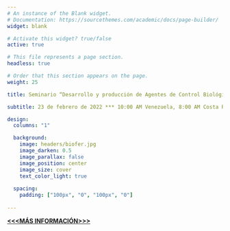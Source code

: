 ```yaml
---
# An instance of the Blank widget.
# Documentation: https://sourcethemes.com/academic/docs/page-builder/
widget: blank

# Activate this widget? true/false
active: true

# This file represents a page section.
headless: true

# Order that this section appears on the page.
weight: 25

title: Seminario “Desarrollo y producción de Agentes de Control Biológico en Venezuela”

subtitle: 23 de febrero de 2022 *** 10:00 AM Venezuela, 8:00 AM Costa Rica, 11:00 AM Brasil ***

design:
  columns: "1"

  background:
    image: headers/biofer.jpg
    image_darken: 0.5
    image_parallax: false
    image_position: center
    image_size: cover
    text_color_light: true
  
  spacing:
    padding: ["100px", "0", "100px", "0"]
    
--- 
```


[**<<<MÁS INFORMACIÓN>>>**](./bioeconomia/)


